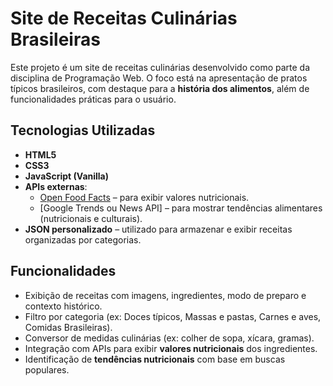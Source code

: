 # Site de Receitas Culinárias Brasileiras

Este projeto é um site de receitas culinárias desenvolvido como parte da disciplina de Programação Web. O foco está na apresentação de pratos típicos brasileiros, com destaque para a **história dos alimentos**, além de funcionalidades práticas para o usuário.

## Tecnologias Utilizadas

- **HTML5**
- **CSS3**
- **JavaScript (Vanilla)**
- **APIs externas**:
  - [Open Food Facts](https://world.openfoodfacts.org/) – para exibir valores nutricionais.
  - [Google Trends ou News API] – para mostrar tendências alimentares (nutricionais e culturais).
- **JSON personalizado** – utilizado para armazenar e exibir receitas organizadas por categorias.

## Funcionalidades

- Exibição de receitas com imagens, ingredientes, modo de preparo e contexto histórico.
- Filtro por categoria (ex: Doces típicos, Massas e pastas, Carnes e aves, Comidas Brasileiras).
- Conversor de medidas culinárias (ex: colher de sopa, xícara, gramas).
- Integração com APIs para exibir **valores nutricionais** dos ingredientes.
- Identificação de **tendências nutricionais** com base em buscas populares.

